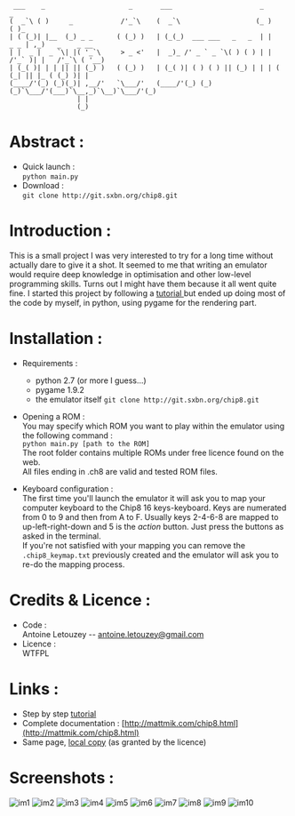 
     ___    _                     _       ___                      _           _                
    (  _`\ ( )     _            /'_`\    (  _`\                   (_ )        ( )_              
    | ( (_)| |__  (_) _ _      ( (_) )   | (_(_)  ___ ___   _   _  | |    _ _ | ,_)   _    _ __ 
    | |  _ |  _ `\| |( '_`\     > _ <'   |  _)_ /' _ ` _ `\( ) ( ) | |  /'_` )| |   /'_`\ ( '__) 
    | (_( )| | | || || (_) )   ( (_) )   | (_( )| ( ) ( ) || (_) | | | ( (_| || |_ ( (_) )| |   
    (____/'(_) (_)(_)| ,__/'   `\___/'   (____/'(_) (_) (_)`\___/'(___)`\__,_)`\__)`\___/'(_)   
                     | |                                                                        
                     (_)                                                                        
                                                                                            
                                                                                           


# Abstract :  

- Quick launch :  
	`python main.py`  
- Download :  
	`git clone http://git.sxbn.org/chip8.git`  



# Introduction :  

This is a small project I was very interested to try for a long time without actually dare to give it a shot. It seemed to me that writing an emulator would require deep knowledge in optimisation and other low-level programming skills. Turns out I might have them because it all went quite fine. I started this project by following a [tutorial ](http://fr.openclassrooms.com/informatique/cours/l-emulation-console) but ended up doing most of the code by myself, in python, using pygame for the rendering part.  



# Installation :   


- Requirements :  
	* python 2.7 (or more I guess...)
	* pygame 1.9.2
	* the emulator itself
	`git clone http://git.sxbn.org/chip8.git`

- Opening a ROM :  
	You may specify which ROM you want to play within the emulator using the following command :  
	`python main.py [path to the ROM]`  
	The root folder contains multiple ROMs under free licence found on the web.  
	All files ending in .ch8 are valid and tested ROM files.  

- Keyboard configuration :  
	The first time you'll launch the emulator it will ask you to map your computer	keyboard to the Chip8 16 keys-keyboard. Keys are numerated from 0 to 9 and then from A to F. Usually keys 2-4-6-8 are mapped to up-left-right-down and 5 is the	_action_ button. Just press the buttons as asked in the terminal.  
	If you're not satisfied with your mapping you can remove the `.chip8_keymap.txt` previously created and the emulator will ask you to re-do the mapping process.



# Credits & Licence :  

- Code :   
	Antoine Letouzey -- [antoine.letouzey@gmail.com](antoine.letouzey@gmail.com)
- Licence :   
	WTFPL



# Links :

- Step by step [tutorial](http://fr.openclassrooms.com/informatique/cours/l-emulation-console)
- Complete documentation : [http://mattmik.com/chip8.html](http://mattmik.com/chip8.html)
- Same page, [local copy](http://git.sxbn.org/chip8/doc/chip8.html) (as granted by the licence)


# Screenshots :  
![im1](http://sxbn.org/~antoine/git/chip8/screenshots/chip8_00.jpg)
![im2](http://sxbn.org/~antoine/git/chip8/screenshots/chip8_01.jpg)
![im3](http://sxbn.org/~antoine/git/chip8/screenshots/chip8_02.jpg)
![im4](http://sxbn.org/~antoine/git/chip8/screenshots/chip8_03.jpg)
![im5](http://sxbn.org/~antoine/git/chip8/screenshots/chip8_04.jpg)
![im6](http://sxbn.org/~antoine/git/chip8/screenshots/chip8_05.jpg)
![im7](http://sxbn.org/~antoine/git/chip8/screenshots/chip8_06.jpg)
![im8](http://sxbn.org/~antoine/git/chip8/screenshots/chip8_07.jpg)
![im9](http://sxbn.org/~antoine/git/chip8/screenshots/chip8_08.jpg)
![im10](http://sxbn.org/~antoine/git/chip8/screenshots/chip8_09.jpg)
